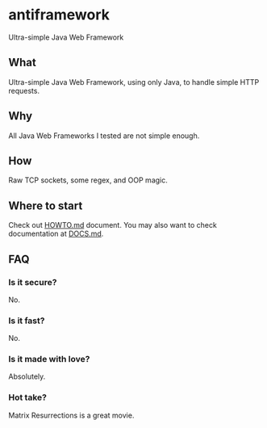 # antiframework
Ultra-simple Java Web Framework

## What
Ultra-simple Java Web Framework, using only Java, to handle simple HTTP requests.

## Why
All Java Web Frameworks I tested are not simple enough.

## How
Raw TCP sockets, some regex, and OOP magic.

## Where to start
Check out [HOWTO.md](HOWTO.md) document. You may also want to check documentation at [DOCS.md](DOCS.md).

## FAQ
### Is it secure?
No.

### Is it fast?
No.

### Is it made with love?
Absolutely.

### Hot take?
Matrix Resurrections is a great movie.
